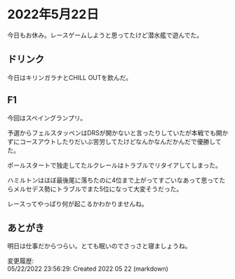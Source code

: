 # 2022年5月22日

今日もお休み。レースゲームしようと思ってたけど潜水艦で遊んでた。

## ドリンク

今日はキリンガラナとCHILL OUTを飲んだ。

## F1

今回はスペイングランプリ。

予選からフェルスタッペンはDRSが開かないと言ったりしていたが本戦でも開かずにコースアウトしたりだいぶ苦労してたけどなんかなんだかんだで優勝してた。

ポールスタートで独走してたルクレールはトラブルでリタイアしてしまった。

ハミルトンはほぼ最後尾に落ちたのに4位まで上がってすごいなあって思ってたらメルセデス勢にトラブルでまた5位になって大変そうだった。

レースってやっぱり何が起こるかわかりませんね。

## あとがき

明日は仕事だからつらい。とても眠いのでさっさと寝ましょうね。

変更履歴:  
05/22/2022 23:56:29: Created 2022 05 22 (markdown)  
